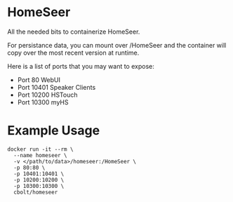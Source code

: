 # HomeSeer
All the needed bits to containerize HomeSeer.

For persistance data, you can mount over /HomeSeer and the container will copy over the most recent version at runtime.

Here is a list of ports that you may want to expose:
- Port 80 WebUI
- Port 10401 Speaker Clients
- Port 10200 HSTouch
- Port 10300 myHS

# Example Usage
```
docker run -it --rm \
  --name homeseer \
  -v </path/to/data>/homeseer:/HomeSeer \
  -p 80:80 \
  -p 10401:10401 \
  -p 10200:10200 \
  -p 10300:10300 \
  cbolt/homeseer
```
